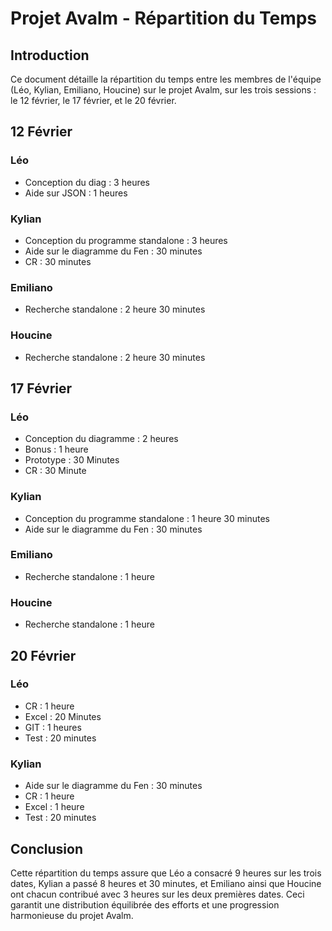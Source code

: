 # Projet Avalm - Répartition du Temps

## Introduction
Ce document détaille la répartition du temps entre les membres de l'équipe (Léo, Kylian, Emiliano, Houcine) sur le projet Avalm, sur les trois sessions : le 12 février, le 17 février, et le 20 février.

## 12 Février
### Léo
- Conception du diag : 3 heures
- Aide sur JSON : 1 heures

### Kylian
- Conception du programme standalone : 3 heures 
- Aide sur le diagramme du Fen : 30 minutes
- CR : 30 minutes

### Emiliano
- Recherche standalone : 2 heure 30 minutes

### Houcine
- Recherche standalone : 2 heure 30 minutes

## 17 Février
### Léo
- Conception du diagramme : 2 heures
- Bonus : 1 heure
- Prototype : 30 Minutes
- CR : 30 Minute

### Kylian
- Conception du programme standalone : 1 heure 30 minutes
- Aide sur le diagramme du Fen : 30 minutes

### Emiliano
- Recherche standalone : 1 heure

### Houcine
- Recherche standalone : 1 heure

## 20 Février
### Léo
- CR : 1 heure
- Excel : 20 Minutes 
- GIT : 1 heures
- Test : 20 minutes

### Kylian
- Aide sur le diagramme du Fen : 30 minutes
- CR : 1 heure
- Excel : 1 heure
- Test : 20 minutes


## Conclusion
Cette répartition du temps assure que Léo a consacré 9 heures sur les trois dates, Kylian a passé 8 heures et 30 minutes, et Emiliano ainsi que Houcine ont chacun contribué avec 3 heures sur les deux premières dates. Ceci garantit une distribution équilibrée des efforts et une progression harmonieuse du projet Avalm.
